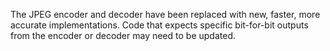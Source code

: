 The JPEG encoder and decoder have been replaced with new, faster, more accurate implementations.
Code that expects specific bit-for-bit outputs from the encoder or decoder may need to be updated.
